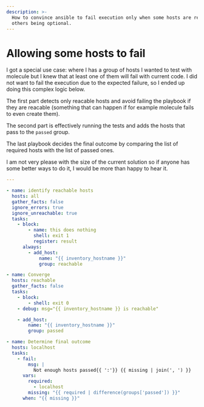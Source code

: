 ```yaml
---
description: >-
  How to convince ansible to fail execution only when some hosts are required,
  others being optional.
---
```


# Allowing some hosts to fail

I got a special use case: where I has a group of hosts I wanted to test with molecule but I knew that at least one of them will fail with current code. I did not want to fail the execution due to the expected failure, so I ended up doing this complex logic below.

The first part detects only reacable hosts and avoid failing the playbook if they are reacable \(something that can happen if for example molecule fails to even create them\).

The second part is effectively running the tests and adds the hosts that pass to the `passed` group.

The last playbook decides the final outcome by comparing the list of required hosts with the list of passed ones.

I am not very please with the size of the current solution so if anyone has some better ways to do it, I would be more than happy to hear it.

```yaml
---

- name: identify reachable hosts
  hosts: all
  gather_facts: false
  ignore_errors: true
  ignore_unreachable: true
  tasks:
    - block:
        - name: this does nothing
          shell: exit 1
          register: result
      always:
        - add_host:
            name: "{{ inventory_hostname }}"
            group: reachable

- name: Converge
  hosts: reachable
  gather_facts: false
  tasks:
    - block:
        - shell: exit 0
    - debug: msg="{{ inventory_hostname }} is reachable"

    - add_host:
        name: "{{ inventory_hostname }}"
        group: passed

- name: Determine final outcome
  hosts: localhost
  tasks:
    - fail:
        msg: |
          Not enough hosts passed{{ ':'}} {{ missing | join(', ') }}
      vars:
        required:
          - localhost
        missing: "{{ required | difference(groups['passed']) }}"
      when: "{{ missing }}"
```

